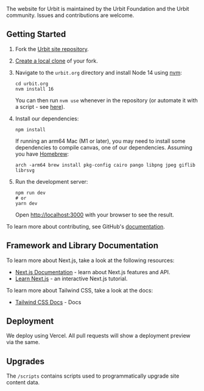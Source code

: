 The website for Urbit is maintained by the Urbit Foundation and the Urbit community. Issues and contributions are welcome.

## Getting Started

1. Fork the [Urbit site repository](https://github.com/urbit/urbit.org).

2. [Create a local clone](https://help.github.com/articles/cloning-a-repository/) of your fork.

3. Navigate to the `urbit.org` directory and install Node 14 using [nvm](https://github.com/nvm-sh/nvm):

    ```shell
    cd urbit.org
    nvm install 16
    ```
    You can then run `nvm use` whenever in the repository (or automate it with a script - see [here](https://github.com/nvm-sh/nvm#deeper-shell-integration)).

4. Install our dependencies:

    ```shell
    npm install
    ```

    If running an arm64 Mac (M1 or later), you may need to install some dependencies to compile canvas, one of our dependencies. Assuming you have [Homebrew](https://brew.sh):

    ```shell
    arch -arm64 brew install pkg-config cairo pango libpng jpeg giflib librsvg
    ```

5. Run the development server:

    ```shell
    npm run dev
    # or
    yarn dev
    ```

    Open [http://localhost:3000](http://localhost:3000) with your browser to see the result.

To learn more about contributing, see GitHub's [documentation](https://docs.github.com/en/get-started/quickstart/contributing-to-projects).

## Framework and Library Documentation

To learn more about Next.js, take a look at the following resources:

- [Next.js Documentation](https://nextjs.org/docs) - learn about Next.js features and API.
- [Learn Next.js](https://nextjs.org/learn) - an interactive Next.js tutorial.

To learn more about Tailwind CSS, take a look at the docs:

- [Tailwind CSS Docs](https://tailwindcss.com/docs) - Docs

## Deployment

We deploy using Vercel. All pull requests will show a deployment preview via the same.

## Upgrades

The `/scripts` contains scripts used to programmatically upgrade site content data.
